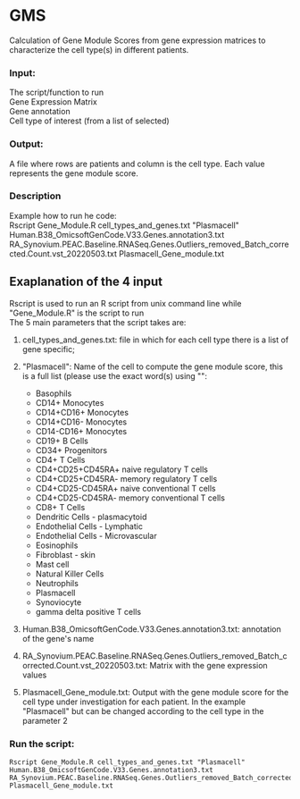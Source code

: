 # GMS
Calculation of Gene Module Scores from gene expression matrices to characterize the cell type(s) in different patients.

### Input:  
The script/function to run  
Gene Expression Matrix  
Gene annotation  
Cell type of interest (from a list of selected)  


### Output:  
A file where rows are patients and column is the cell type. Each value represents the gene module score.


### Description  
Example how to run he code:  
Rscript Gene_Module.R cell_types_and_genes.txt "Plasmacell" Human.B38_OmicsoftGenCode.V33.Genes.annotation3.txt   RA_Synovium.PEAC.Baseline.RNASeq.Genes.Outliers_removed_Batch_corrected.Count.vst_20220503.txt Plasmacell_Gene_module.txt  

## Exaplanation of the 4 input  
Rscript is used to run an R script from unix command line while "Gene_Module.R" is the script to run  
The 5 main parameters that the script takes are:  
1) cell_types_and_genes.txt: file in which for each cell type there is a list of gene specific;  
2) "Plasmacell": Name of the cell to compute the gene module score, this is a full list (please use the exact word(s) using "":  
	- Basophils
	- CD14+ Monocytes
	- CD14+CD16+ Monocytes
	- CD14+CD16- Monocytes
	- CD14-CD16+ Monocytes
	- CD19+ B Cells
	- CD34+ Progenitors
	- CD4+ T Cells
	- CD4+CD25+CD45RA+ naive regulatory T cells
	- CD4+CD25+CD45RA- memory regulatory T cells
	- CD4+CD25-CD45RA+ naive conventional T cells
	- CD4+CD25-CD45RA- memory conventional T cells
	- CD8+ T Cells
	- Dendritic Cells - plasmacytoid
	- Endothelial Cells - Lymphatic
	- Endothelial Cells - Microvascular
	- Eosinophils
	- Fibroblast - skin
	- Mast cell
	- Natural Killer Cells
	- Neutrophils
	- Plasmacell
	- Synoviocyte
	- gamma delta positive T cells

3) Human.B38_OmicsoftGenCode.V33.Genes.annotation3.txt: annotation of the gene's name  
4) RA_Synovium.PEAC.Baseline.RNASeq.Genes.Outliers_removed_Batch_corrected.Count.vst_20220503.txt: Matrix with the gene expression values  
5) Plasmacell_Gene_module.txt: Output with the gene module score for the cell type under investigation for each patient. In the example "Plasmacell" but can be changed according to the cell type in the parameter 2  



### Run the script:  
```
Rscript Gene_Module.R cell_types_and_genes.txt "Plasmacell" Human.B38_OmicsoftGenCode.V33.Genes.annotation3.txt RA_Synovium.PEAC.Baseline.RNASeq.Genes.Outliers_removed_Batch_corrected.Count.vst_20220503.txt Plasmacell_Gene_module.txt
```




